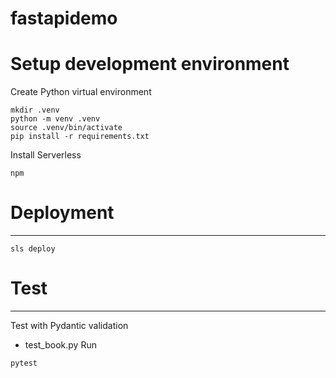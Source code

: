 # fastapidemo

# Setup development environment
Create Python virtual environment
```
mkdir .venv
python -m venv .venv
source .venv/bin/activate
pip install -r requirements.txt
```
Install Serverless
```
npm 

```
# Deployment
--------------------------------
```
sls deploy
```
# Test
--------------------------------
Test with Pydantic validation
- test_book.py
Run
```
pytest
```